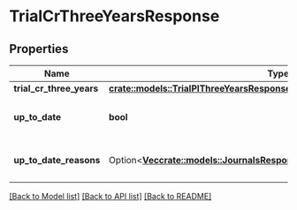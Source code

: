 # TrialCrThreeYearsResponse

## Properties

Name | Type | Description | Notes
------------ | ------------- | ------------- | -------------
**trial_cr_three_years** | [**crate::models::TrialPlThreeYearsResponseTrialPlThreeYears**](trialPlThreeYearsResponse_trial_pl_three_years.md) |  | 
**up_to_date** | **bool** | 集計結果が最新かどうか | 
**up_to_date_reasons** | Option<[**Vec<crate::models::JournalsResponseJournalsUpToDateReasonsInner>**](journalsResponse_journals_up_to_date_reasons_inner.md)> | 集計が最新でない場合の要因情報 | [optional]

[[Back to Model list]](../README.md#documentation-for-models) [[Back to API list]](../README.md#documentation-for-api-endpoints) [[Back to README]](../README.md)


